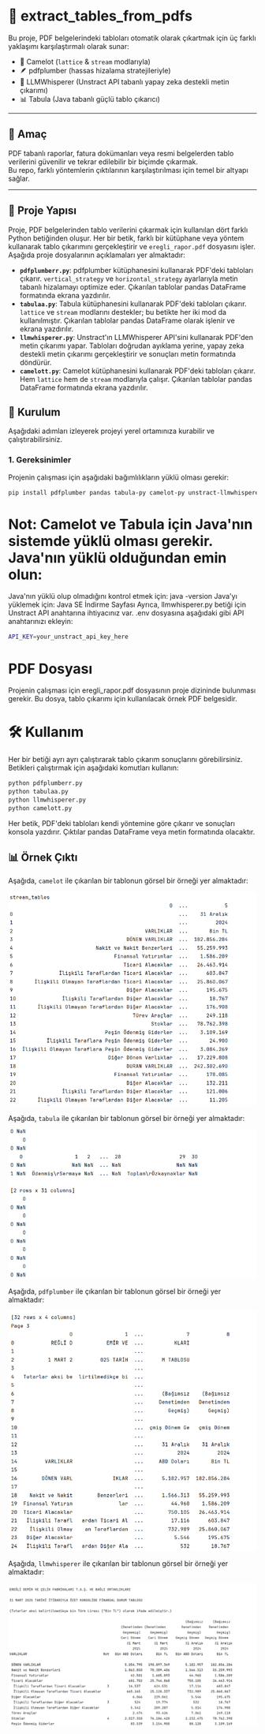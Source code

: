 # 🧾 extract_tables_from_pdfs

Bu proje, PDF belgelerindeki tabloları otomatik olarak çıkartmak için üç farklı yaklaşımı karşılaştırmalı olarak sunar:

- 🧱 Camelot (`lattice` & `stream` modlarıyla)
- 🪶 pdfplumber (hassas hizalama stratejileriyle)
- 🤖 LLMWhisperer (Unstract API tabanlı yapay zeka destekli metin çıkarımı)
- 📊 Tabula (Java tabanlı güçlü tablo çıkarıcı)

---

## 🎯 Amaç

PDF tabanlı raporlar, fatura dokümanları veya resmi belgelerden tablo verilerini güvenilir ve tekrar edilebilir bir biçimde çıkarmak.  
Bu repo, farklı yöntemlerin çıktılarının karşılaştırılması için temel bir altyapı sağlar.

---

## 📁 Proje Yapısı

Proje, PDF belgelerinden tablo verilerini çıkarmak için kullanılan dört farklı Python betiğinden oluşur. Her bir betik, farklı bir kütüphane veya yöntem kullanarak tablo çıkarımını gerçekleştirir ve `eregli_rapor.pdf` dosyasını işler. Aşağıda proje dosyalarının açıklamaları yer almaktadır:

- **`pdfplumberr.py`**: pdfplumber kütüphanesini kullanarak PDF'deki tabloları çıkarır. `vertical_strategy` ve `horizontal_strategy` ayarlarıyla metin tabanlı hizalamayı optimize eder. Çıkarılan tablolar pandas DataFrame formatında ekrana yazdırılır.
- **`tabulaa.py`**: Tabula kütüphanesini kullanarak PDF'deki tabloları çıkarır. `lattice` ve `stream` modlarını destekler; bu betikte her iki mod da kullanılmıştır. Çıkarılan tablolar pandas DataFrame olarak işlenir ve ekrana yazdırılır.
- **`llmwhisperer.py`**: Unstract'ın LLMWhisperer API'sini kullanarak PDF'den metin çıkarımı yapar. Tabloları doğrudan ayıklama yerine, yapay zeka destekli metin çıkarımı gerçekleştirir ve sonuçları metin formatında döndürür.
- **`camelott.py`**: Camelot kütüphanesini kullanarak PDF'deki tabloları çıkarır. Hem `lattice` hem de `stream` modlarıyla çalışır. Çıkarılan tablolar pandas DataFrame formatında ekrana yazdırılır.

## 🚀 Kurulum

Aşağıdaki adımları izleyerek projeyi yerel ortamınıza kurabilir ve çalıştırabilirsiniz.

### 1. Gereksinimler
Projenin çalışması için aşağıdaki bağımlılıkların yüklü olması gerekir:

```bash
pip install pdfplumber pandas tabula-py camelot-py unstract-llmwhisperer python-dotenv
```

# Not: Camelot ve Tabula için Java'nın sistemde yüklü olması gerekir. Java'nın yüklü olduğundan emin olun:
Java'nın yüklü olup olmadığını kontrol etmek için: java -version
Java'yı yüklemek için: Java SE İndirme Sayfası
Ayrıca, llmwhisperer.py betiği için Unstract API anahtarına ihtiyacınız var. .env dosyasına aşağıdaki gibi API anahtarınızı ekleyin:

```bash
API_KEY=your_unstract_api_key_here
```

# PDF Dosyası
Projenin çalışması için eregli_rapor.pdf dosyasının proje dizininde bulunması gerekir. Bu dosya, tablo çıkarımı için kullanılacak örnek PDF belgesidir.

# 🛠 Kullanım
Her bir betiği ayrı ayrı çalıştırarak tablo çıkarım sonuçlarını görebilirsiniz. Betikleri çalıştırmak için aşağıdaki komutları kullanın:

```bash
python pdfplumberr.py
python tabulaa.py
python llmwhisperer.py
python camelott.py
```
Her betik, PDF'deki tabloları kendi yöntemine göre çıkarır ve sonuçları konsola yazdırır. Çıktılar pandas DataFrame veya metin formatında olacaktır.

## 📊 Örnek Çıktı
Aşağıda, `camelot` ile çıkarılan bir tablonun görsel bir örneği yer almaktadır:

![camelot Çıktı Örneği](camelot_output.png)

Aşağıda, `tabula` ile çıkarılan bir tablonun görsel bir örneği yer almaktadır:

![tabula Çıktı Örneği](tabula_output.png)

Aşağıda, `pdfplumber` ile çıkarılan bir tablonun görsel bir örneği yer almaktadır:

![pdfplumber Çıktı Örneği](pdfplumber_output.png)

Aşağıda, `llmwhisperer` ile çıkarılan bir tablonun görsel bir örneği yer almaktadır:

![llmwhisperer Çıktı Örneği](llmwhisperer_output.png)



